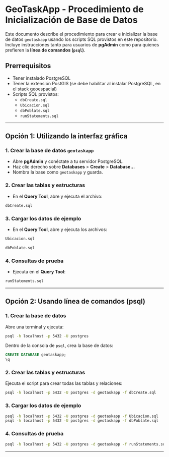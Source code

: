 # GeoTaskApp - Procedimiento de Inicialización de Base de Datos

Este documento describe el procedimiento para crear e inicializar la base de datos `geotaskapp` usando los scripts SQL provistos en este repositorio. Incluye instrucciones tanto para usuarios de **pgAdmin** como para quienes prefieren la **línea de comandos (`psql`)**.


## Prerrequisitos

- Tener instalado PostgreSQL
- Tener la extensión PostGIS (se debe habilitar al instalar PostgreSQL, en el stack geoespacial)
- Scripts SQL provistos:
  - `dbCreate.sql`
  - `Ubicacion.sql`
  - `dbPoblate.sql`
  - `runStatements.sql`

---

## Opción 1: Utilizando la interfaz gráfica

### 1. Crear la base de datos `geotaskapp`

- Abre **pgAdmin** y conéctate a tu servidor PostgreSQL.
- Haz clic derecho sobre **Databases** > **Create** > **Database…**
- Nombra la base como `geotaskapp` y guarda.


### 2. Crear las tablas y estructuras

- En el **Query Tool**, abre y ejecuta el archivo:
```sql
dbCreate.sql
```


### 3. Cargar los datos de ejemplo

- En el **Query Tool**, abre y ejecuta los archivos:

```bash
Ubicacion.sql
```
```bash
dbPoblate.sql
```


### 4. Consultas de prueba

- Ejecuta en el **Query Tool**:
```bash
runStatements.sql
```

---
## Opción 2: Usando línea de comandos (psql)

### 1. Crear la base de datos

Abre una terminal y ejecuta:

```bash
psql -h localhost -p 5432 -U postgres
```

Dentro de la consola de `psql`, crea la base de datos:

```sql
CREATE DATABASE geotaskapp;
\q
```

### 2. Crear las tablas y estructuras

Ejecuta el script para crear todas las tablas y relaciones:

```bash
psql -h localhost -p 5432 -U postgres -d geotaskapp -f dbCreate.sql
```

### 3. Cargar los datos de ejemplo

```bash
psql -h localhost -p 5432 -U postgres -d geotaskapp -f Ubicacion.sql
psql -h localhost -p 5432 -U postgres -d geotaskapp -f dbPoblate.sql
```

### 4. Consultas de prueba

```bash
psql -h localhost -p 5432 -U postgres -d geotaskapp -f runStatements.sql
```

---
